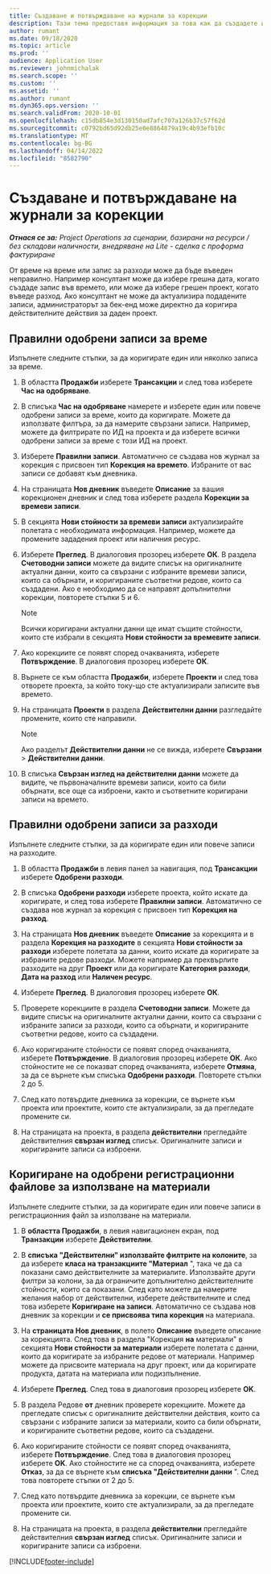 ```yaml
---
title: Създаване и потвърждаване на журнали за корекции
description: Тази тема предоставя информация за това как да създадете и потвърдите журнал за корекции.
author: rumant
ms.date: 09/18/2020
ms.topic: article
ms.prod: ''
audience: Application User
ms.reviewer: johnmichalak
ms.search.scope: ''
ms.custom: ''
ms.assetid: ''
ms.author: rumant
ms.dyn365.ops.version: ''
ms.search.validFrom: 2020-10-01
ms.openlocfilehash: c15db854e3d130150ad7afc707a126b37c57f62d
ms.sourcegitcommit: c0792bd65d92db25e0e8864879a19c4b93efb10c
ms.translationtype: MT
ms.contentlocale: bg-BG
ms.lasthandoff: 04/14/2022
ms.locfileid: "8582790"
---
```

# <a name="create-and-confirm-correction-journals"></a>Създаване и потвърждаване на журнали за корекции

_**Отнася се за:** Project Operations за сценарии, базирани на ресурси / без складови наличности, внедряване на Lite - сделка с проформа фактуриране_

От време на време или запис за разходи може да бъде въведен неправилно. Например консултант може да избере грешна дата, когато създаде запис във времето, или може да избере грешен проект, когато въведе разход. Ако консултант не може да актуализира подадените записи, администраторът за бек-енд може директно да коригира действителните действия за даден проект.

## <a name="correct-approved-time-entries"></a>Правилни одобрени записи за време     

Изпълнете следните стъпки, за да коригирате един или няколко записа за време.

1. В областта **Продажби** изберете **Трансакции** и след това изберете **Час на одобряване**. 

2. В списъка **Час на одобряване** намерете и изберете един или повече одобрени записи за време, които да коригирате. Можете да използвате филтъра, за да намерите свързани записи. Например, можете да филтрирате по ИД на проекта и да изберете всички одобрени записи за време с този ИД на проект.

3. Изберете **Правилни записи**. Автоматично се създава нов журнал за корекция с присвоен тип **Корекция на времето**. Избраните от вас записи се добавят към дневника. 

4. На страницата **Нов дневник** въведете **Описание** за вашия корекционен дневник и след това изберете раздела **Корекции за времеви записи**.  

5. В секцията **Нови стойности за времеви записи** актуализирайте полетата с необходимата информация. Например, можете да промените зададения проект или наличния ресурс.

6. Изберете **Преглед**. В диалоговия прозорец изберете **ОК**. В раздела **Счетоводни записи** можете да видите списък на оригиналните актуални данни, които са свързани с избраните времеви записи, които са обърнати, и коригираните съответни редове, които са създадени. Ако е необходимо да се направят допълнителни корекции, повторете стъпки 5 и 6. 

    > [!NOTE]
    > Всички коригирани актуални данни ще имат същите стойности, които сте избрали в секцията **Нови стойности за времевите записи**.

7. Ако корекциите се появят според очакванията, изберете **Потвърждение**. В диалоговия прозорец изберете **ОК**.

8. Върнете се към областта **Продажби**, изберете **Проекти** и след това отворете проекта, за който току-що сте актуализирали записите във времето. 

9. На страницата **Проекти** в раздела **Действителни данни** разгледайте промените, които сте направили. 

    > [!NOTE]
    > Ако разделът **Действителни данни** не се вижда, изберете **Свързани** > **Действителни данни**.  

10. В списъка **Свързан изглед на действителни данни** можете да видите, че първоначалните времеви записи, които са били обърнати, все още са изброени, както и съответните коригирани записи на времето. 

 
## <a name="correct-approved-expense-entries"></a>Правилни одобрени записи за разходи

Изпълнете следните стъпки, за да коригирате един или повече записи на разходите. 

1. В областта **Продажби** в левия панел за навигация, под **Трансакции** изберете **Одобрени разходи**.

2. В списъка **Одобрени разходи** изберете проекта, който искате да коригирате, и след това изберете **Правилни записи**. Автоматично се създава нов журнал за корекция с присвоен тип **Корекция на разход**. 

3. На страницата **Нов дневник** въведете **Описание** за корекцията и в раздела **Корекция на разходите** в секцията **Нови стойности за разходи** изберете полетата за данни, които искате да коригирате за избраните редове разходи. Можете например да прехвърлите разходите на друг **Проект** или да коригирате **Категория разходи**, **Дата на разход** или **Наличен ресурс**.

4. Изберете **Преглед**. В диалоговия прозорец изберете **ОК**. 

5. Проверете корекциите в раздела **Счетоводни записи**. Можете да видите списък на оригиналните актуални данни, които са свързани с избраните записи за разходи, които са обърнати, и коригираните съответни редове, които са създадени.

6. Ако коригираните стойности се появят според очакванията, изберете **Потвърждение**. В диалоговия прозорец изберете **ОК**. Ако стойностите не се показват според очакванията, изберете **Отмяна**, за да се върнете към списъка **Одобрени разходи**. Повторете стъпки 2 до 5. 

7. След като потвърдите дневника за корекции, се върнете към проекта или проектите, които сте актуализирали, за да прегледате промените си.

8. На страницата на проекта, в раздела **действителни** прегледайте действителния **свързан изглед** списък. Оригиналните записи и коригираните записи са изброени.


## <a name="correct-approved-material-usage-logs"></a>Коригиране на одобрени регистрационни файлове за използване на материали

Изпълнете следните стъпки, за да коригирате един или повече записи в регистрационния файл за използване на материали.

1. В **областта Продажби**, в левия навигационен екран, под **Транзакции** изберете **Действителни**.

2. В **списъка "Действителни" използвайте филтрите на колоните**, за да изберете **класа на транзакциите "Материал** ", така че да са показани само действителните за материалите. Използвайте други филтри за колони, за да ограничите допълнително действителните стойности, които са показани. След като можете да намерите желания набор от действителни, изберете действителните и след това изберете **Коригиране на записи**. Автоматично се създава нов дневник за корекции и **се присвоява типа корекция** на материала.

3. На **страницата Нов дневник**, в полето **Описание** въведете описание за корекцията. След това в раздела "Корекция **на** материали" в секцията **Нови стойности за материали** изберете полетата с данни, които да коригирате за избраните редове от материали. Например можете да присвоите материала на друг проект, или да коригирате продукта, датата на материала или подизпълнение.

4. Изберете **Преглед**. След това в диалоговия прозорец изберете **OK**.

5. В раздела Редове **от** дневник проверете корекциите. Можете да прегледате списък с оригиналните действителни действия, които са свързани с избраните записи за материали, които са били обърнати, и коригираните съответни редове, които са създадени.

6. Ако коригираните стойности се появят според очакванията, изберете **Потвърждение**. След това в диалоговия прозорец изберете **OK**. Ако стойностите не са според очакванията, изберете **Отказ**, за да се върнете към **списъка "Действителни данни** ". След това повторете стъпки от 2 до 5.

7. След като потвърдите дневника за корекции, се върнете към проекта или проектите, които сте актуализирали, за да прегледате промените си.

8. На страницата на проекта, в раздела **действителни** прегледайте действителния **свързан изглед** списък. Оригиналните записи и коригираните записи са изброени.


[!INCLUDE[footer-include](../includes/footer-banner.md)]

